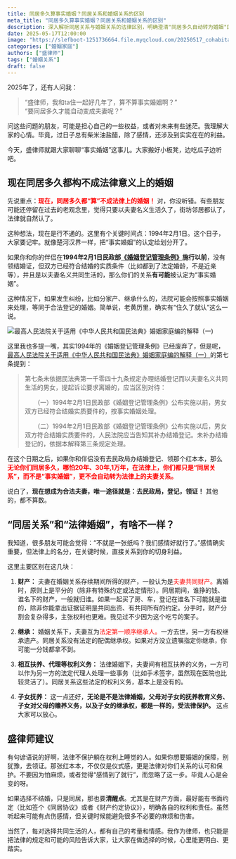 ```yaml
---
title: 同居多久算事实婚姻？同居关系和婚姻关系的区别
meta_title: "同居多久算事实婚姻？同居关系和婚姻关系的区别"
description: 深入解析同居关系与婚姻关系的法律区别，明确澄清"同居多久自动转为婚姻"的误解。详细解读1994年2月1日这一关键时间节点的法律意义：此日期后，无论同居多久都不构成法律认可的事实婚姻。从财产归属、继承权利、相互扶养义务及法定代理权等多维度，剖析两种关系的法律保障差异。特别说明子女抚养权不受关系性质影响的法律保护。
date: 2025-05-17T12:00:00
image: "https://slefboot-1251736664.file.myqcloud.com/20250517_cohabitation_marriage.webp"
categories: ["婚姻家庭"]
authors: ["盛律师"]
tags: ["婚姻关系"]
draft: false
---
```


2025年了，还有人问我：

> “盛律师，我和ta住一起好几年了，算不算事实婚姻啊？”  
> “要同居多久才能自动变成夫妻呢？” 

问这些问题的朋友，可能是担心自己的一些权益，或者对未来有些迷茫。我理解大家的心情。毕竟，过日子总有柴米油盐醋，除了感情，还涉及到实实在在的利益。

今天，盛律师就跟大家聊聊“事实婚姻”这事儿。大家搬好小板凳，边吃瓜子边听吧。

## 现在同居多久都构不成法律意义上的婚姻

先说重点：**<span style="color: red;">现在，同居多久都“算”不成法律上的婚姻！</span>** 对，你没听错。有些朋友可能还停留在过去的老观念里，觉得只要以夫妻名义生活久了，街坊邻居都认了，法律就自然认了。

这种想法，现在是行不通的。这里有个关键时间点：1994年2月1日。这个日子，大家要记牢。就像楚河汉界一样，把“事实婚姻”的认定给划分开了。

如果你和你的伴侣在**1994年2月1日民政部[《婚姻登记管理条例》](https://law.pkulaw.com/xingzheng/d0abd98b7a413a63bdfb.html)施行以前**，没有领结婚证，但双方已经符合结婚的实质条件（比如都到了法定婚龄，不是近亲等），并且是以夫妻名义共同生活的，那么你们的关系**有可能**被认定为“事实婚姻”。

这种情况下，如果发生纠纷，比如分家产、继承什么的，法院可能会按照事实婚姻来处理，等同于合法登记的婚姻。简单说，老黄历里，确实有“住久了就认”这么一说。

![最高人民法院关于适用《中华人民共和国民法典》婚姻家庭编的解释（一)](https://slefboot-1251736664.file.myqcloud.com/20250517_cohabitation_marriage_explain1.webp)

这里我也多提一嘴，其实1994年的《婚姻登记管理条例》已经废弃了，但是呢，[最高人民法院关于适用《中华人民共和国民法典》婚姻家庭编的解释（一）](https://www.court.gov.cn/fabu/xiangqing/282071.html)的第七条提到：

> 第七条未依据民法典第一千零四十九条规定办理结婚登记而以夫妻名义共同生活的男女，提起诉讼要求离婚的，应当区别对待：
>
>　　（一）1994年2月1日民政部《婚姻登记管理条例》公布实施以前，男女双方已经符合结婚实质要件的，按事实婚姻处理。
>
>　　（二）1994年2月1日民政部《婚姻登记管理条例》公布实施以后，男女双方符合结婚实质要件的，人民法院应当告知其补办结婚登记。未补办结婚登记的，依据本解释第三条规定处理。

在这个日期之后，如果你和伴侣没有去民政局办结婚登记、领那个红本本，那么 **<span style="color: red;">无论你们同居多久，哪怕20年、30年,1万年，在法律上，你们都只是“同居关系”，而不是“事实婚姻”，更不会自动转为法律上的夫妻关系。</span>**

说白了，**现在想成为合法夫妻，唯一途径就是：去民政局，登记，领证！** 其他的，都不算数。

## “同居关系”和“法律婚姻”，有啥不一样？

我知道，很多朋友可能会觉得：“不就是一张纸吗？我们感情好就行了。”感情确实重要，但法律上的名分，在关键时候，直接关系到你的切身利益。

这里主要区别在这几块：

1. **财产：** 夫妻在婚姻关系存续期间所得的财产，一般认为是<span style="color: red;">夫妻共同财产。</span>离婚时，原则上是平分的（除非有特殊约定或法定情形）。同居期间，谁挣的钱、谁名下的财产，一般就归谁。如果一起买了房、车，登记在谁名下可能就是谁的，除非你能拿出证据证明是共同出资、有共同所有的约定。分手时，财产分割会复杂得多，主张权利也更难。我见过不少因为这个吃亏的案子。

2. **继承：** 婚姻关系下，夫妻互为<span style="color: red;">法定第一顺序继承人。</span>一方去世，另一方有权继承遗产。同居关系没有法定的配偶继承权。如果对方没立遗嘱指定你继承，你可能一分钱都拿不到。

3.  **相互扶养、代理等权利义务：** 法律婚姻下，夫妻间有相互扶养的义务，一方可以作为另一方的法定代理人处理一些事务（比如手术签字，虽然现在医院也比较灵活了）。同居关系这些法定的权利义务，基本上是没有的。

4.  **子女抚养：** 这一点还好，**无论是不是法律婚姻，父母对子女的抚养教育义务、子女对父母的赡养义务，以及子女的继承权，都是一样的，受法律保护。** 这点大家可以放心。

## 盛律师建议

有句谚语说的好啊，法律不保护躺在权利上睡觉的人。如果你想要婚姻的保障，别犹豫，去领证。那张红本本，不仅仅是仪式感，更是法律对你们关系的认可和保护。不要因为怕麻烦，或者觉得“感情到了就行”，而忽略了这一步。毕竟人心是会变的呀。

如果选择不结婚，只是同居，那也要**清醒点**。尤其是在财产方面，最好能有书面约定（比如签个《同居协议》或者《财产约定协议》），明确各自的权利和责任。虽然听起来可能有点伤感情，但关键时候能避免很多不必要的麻烦和伤害。

当然了，每对选择共同生活的人，都有自己的考量和情感。我作为律师，也只能是把法律的规定和可能的风险告诉大家，让大家在做选择的时候，心里能更明白、更踏实。